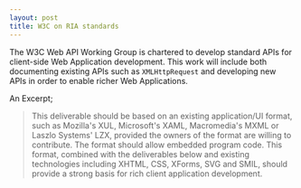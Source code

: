 ```yaml
---
layout: post
title: W3C on RIA standards
---
```


The W3C Web API Working Group is chartered to develop standard APIs for client-side Web Application development. This work will include both documenting existing APIs such as `XMLHttpRequest` and developing new APIs in order to enable richer Web Applications.

An Excerpt;

> This deliverable should be based on an existing application/UI format, such as Mozilla's XUL, Microsoft's XAML, Macromedia's MXML or Laszlo Systems' LZX, provided the owners of the format are willing to contribute. The format should allow embedded program code. This format, combined with the deliverables below and existing technologies including XHTML, CSS, XForms, SVG and SMIL, should provide a strong basis for rich client application development.